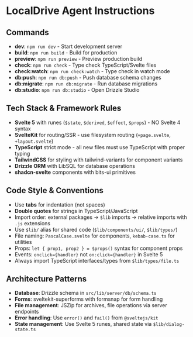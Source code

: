 # LocalDrive Agent Instructions

## Commands
- **dev**: `npm run dev` - Start development server
- **build**: `npm run build` - Build for production
- **preview**: `npm run preview` - Preview production build
- **check**: `npm run check` - Type check TypeScript/Svelte files
- **check:watch**: `npm run check:watch` - Type check in watch mode
- **db:push**: `npm run db:push` - Push database schema changes
- **db:migrate**: `npm run db:migrate` - Run database migrations
- **db:studio**: `npm run db:studio` - Open Drizzle Studio

## Tech Stack & Framework Rules
- **Svelte 5** with runes (`$state`, `$derived`, `$effect`, `$props`) - NO Svelte 4 syntax
- **SvelteKit** for routing/SSR - use filesystem routing (`+page.svelte`, `+layout.svelte`)
- **TypeScript** strict mode - all new files must use TypeScript with proper typing
- **TailwindCSS** for styling with tailwind-variants for component variants
- **Drizzle ORM** with LibSQL for database operations
- **shadcn-svelte** components with bits-ui primitives

## Code Style & Conventions
- Use **tabs** for indentation (not spaces)
- **Double quotes** for strings in TypeScript/JavaScript
- Import order: external packages → `$lib` imports → relative imports with `.js` extensions
- Use `$lib/` alias for shared code (`$lib/components/ui/`, `$lib/types/`)
- File naming: `PascalCase.svelte` for components, `kebab-case.ts` for utilities
- Props: `let { prop1, prop2 } = $props()` syntax for component props
- Events: `onclick={handler}` not `on:click={handler}` in Svelte 5
- Always import TypeScript interfaces/types from `$lib/types/file.ts`

## Architecture Patterns
- **Database**: Drizzle schema in `src/lib/server/db/schema.ts`
- **Forms**: sveltekit-superforms with formsnap for form handling
- **File management**: JSZip for archives, file operations via server endpoints
- **Error handling**: Use `error()` and `fail()` from `@sveltejs/kit`
- **State management**: Use Svelte 5 runes, shared state via `$lib/dialog-state.ts`